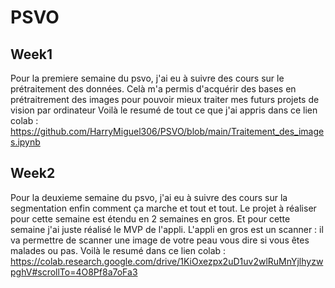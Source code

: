 # PSVO

## Week1

Pour la premiere semaine du psvo, j'ai eu à suivre des cours sur le prétraitement des données.
Celà m'a permis d'acquérir des bases en prétraitrement des images pour pouvoir mieux traiter mes futurs projets de vision par ordinateur
Voilà le resumé de tout ce que j'ai appris dans ce lien colab : https://github.com/HarryMiguel306/PSVO/blob/main/Traitement_des_images.ipynb

## Week2

Pour la deuxieme semaine du psvo, j'ai eu à suivre des cours sur la segmentation enfin comment ça marche et tout et tout. Le projet à réaliser pour cette semaine est étendu en 2 semaines en gros. Et pour cette semaine j'ai juste réalisé le MVP de l'appli. L'appli en gros est un scanner : il va permettre de scanner une image de votre peau vous dire si vous êtes malades ou pas. Voilà le resumé dans ce lien colab : https://colab.research.google.com/drive/1KiOxezpx2uD1uv2wlRuMnYjlhyzwpghV#scrollTo=4O8Pf8a7oFa3
